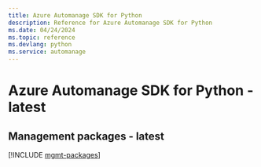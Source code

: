 ```yaml
---
title: Azure Automanage SDK for Python
description: Reference for Azure Automanage SDK for Python
ms.date: 04/24/2024
ms.topic: reference
ms.devlang: python
ms.service: automanage
---
```

# Azure Automanage SDK for Python - latest

## Management packages - latest
[!INCLUDE [mgmt-packages](automanage-mgmt-index.md)]